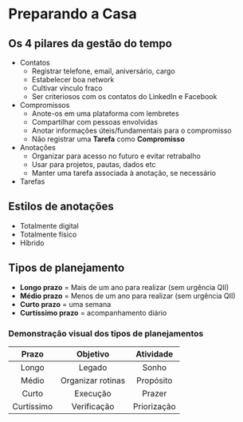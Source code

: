 # Preparando a Casa

## Os 4 pilares da gestão do tempo

- Contatos
	- Registrar telefone, email, aniversário, cargo
	- Estabelecer boa network
	- Cultivar vínculo fraco
	- Ser criteriosos com os contatos do LinkedIn e Facebook
- Compromissos
	- Anote-os em uma plataforma com lembretes
	- Compartilhar com pessoas envolvidas
	- Anotar informações úteis/fundamentais para o compromisso
	- Não registrar uma **Tarefa** como **Compromisso**
- Anotações
	- Organizar para acesso no futuro e evitar retrabalho
	- Usar para projetos, pautas, dados etc
	- Manter uma tarefa associada à anotação, se necessário
- Tarefas

## Estilos de anotações

- Totalmente digital
- Totalmente físico
- Híbrido

## Tipos de planejamento

- **Longo prazo** = Mais de um ano para realizar (sem urgência QII)
- **Médio prazo** = Menos de um ano para realizar (sem urgência QII)
- **Curto prazo** = uma semana
- **Curtíssimo prazo** = acompanhamento diário

### Demonstração visual dos tipos de planejamentos

Prazo | Objetivo | Atividade
:-:|:-:|:-:
Longo | Legado | Sonho
Médio | Organizar rotinas |  Propósito
Curto | Execução | Prazer
Curtíssimo | Verificação | Priorização
<!--stackedit_data:
eyJoaXN0b3J5IjpbMjgxODg2MjcsMTY4MDY5MjM5NCwxNzUzNj
E2NzcxLDQ3MzkyMjQ5OCw0OTg2OTExMCwxMDY0NDczOTM3LC02
OTMwMTU3MzQsLTU3MzE2NTUyLDUwNTc1MDU0MF19
-->